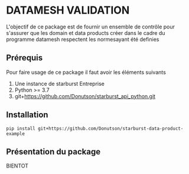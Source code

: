# DATAMESH VALIDATION
L'objectif de ce package est de fournir un ensemble de contrôle pour s'assurer que les domain et data products créer dans le cadre du programme datamesh respectent les normesayant été definies

## Prérequis
Pour faire usage de ce package il faut avoir les éléments suivants
1. Une instance de starburst Entreprise
2. Python >= 3.7
3. git+https://github.com/Donutson/starburst_api_python.git

## Installation

```shell
pip install git+https://github.com/Donutson/starburst-data-product-example
```

## Présentation du package

BIENTOT